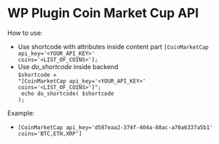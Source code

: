# WP Plugin Coin Market Cup API

How to use:
- Use shortcode with attributes inside content part <code>[CoinMarketCap api_key='<YOUR_API_KEY>' coins='<LIST_OF_COINS>'];</code>
- Use <em>do_shortcode</em> inside backend<br> 
<code>$shortcode = "[CoinMarketCap api_key='<YOUR_API_KEY>' coins='<LIST_OF_COINS>']";<br> 
echo do_shortcode( $shortcode );</code>

Example:
- <code>[CoinMarketCap api_key='d587eaa2-374f-404a-88ac-a70a6337a5b1' coins='BTC,ETH,XRP']</code>